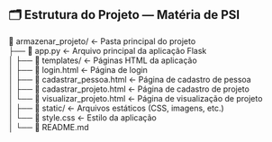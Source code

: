 ## 🗂️ Estrutura do Projeto — Matéria de PSI

📁 armazenar_projeto/                     ← Pasta principal do projeto  
├── 📄 app.py                      ← Arquivo principal da aplicação Flask  
│
├── 📁 templates/                  ← Páginas HTML da aplicação  
│   ├── 📄 login.html              ← Página de login  
│   ├── 📄 cadastrar_pessoa.html   ← Página de cadastro de pessoa  
│   ├── 📄 cadastrar_projeto.html  ← Página de cadastro de projeto  
│   └── 📄 visualizar_projeto.html ← Página de visualização de projeto  
│
├── 📁 static/                     ← Arquivos estáticos (CSS, imagens, etc.)  
│   └── 📄 style.css               ← Estilo da aplicação  
│
└── 📄 README.md                   
